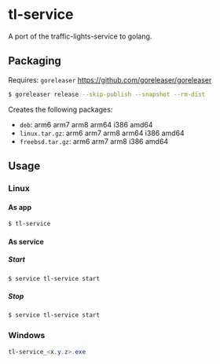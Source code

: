 # tl-service
A port of the traffic-lights-service to golang.

## Packaging
Requires: `goreleaser` https://github.com/goreleaser/goreleaser
```bash
$ goreleaser release --skip-publish --snapshot --rm-dist
```

Creates the following packages:
* `deb`: arm6 arm7 arm8 arm64 i386 amd64
* `linux.tar.gz`: arm6 arm7 arm8 arm64 i386 amd64
* `freebsd.tar.gz`: arm6 arm7 arm8 i386 amd64

## Usage

### Linux

#### As app
```bash
$ tl-service
```

#### As service

##### Start
```bash
$ service tl-service start
```

##### Stop
```bash
$ service tl-service start
```

### Windows

```powershell
tl-service_<x.y.z>.exe
```
